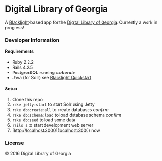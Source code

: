 # Digital Library of Georgia

A [Blacklight](https://github.com/projectblacklight/blacklight)-based app for the [Digital Library of Georgia](http://dlg.galileo.usg.edu/). Currently a work in progress!

### Developer Information

#### Requirements
+ Ruby 2.2.2
+ Rails 4.2.5
+ PostgresSQL running *elaborate*
+ Java (for Solr) see [Blacklight Quickstart](https://github.com/projectblacklight/blacklight/wiki/Quickstart)

#### Setup
1. Clone this repo
2. `rake jetty:start` to start Solr using Jetty
3. `rake db:create:all` to create databases *confirm*
4. `rake db:schema:load` to load database schema *confirm*
5. `rake db:seed` to load some data
6. `rails s` to start development web server
7. [http://localhost.3000](localhost:3000) now 

### License
© 2016 Digital Library of Georgia